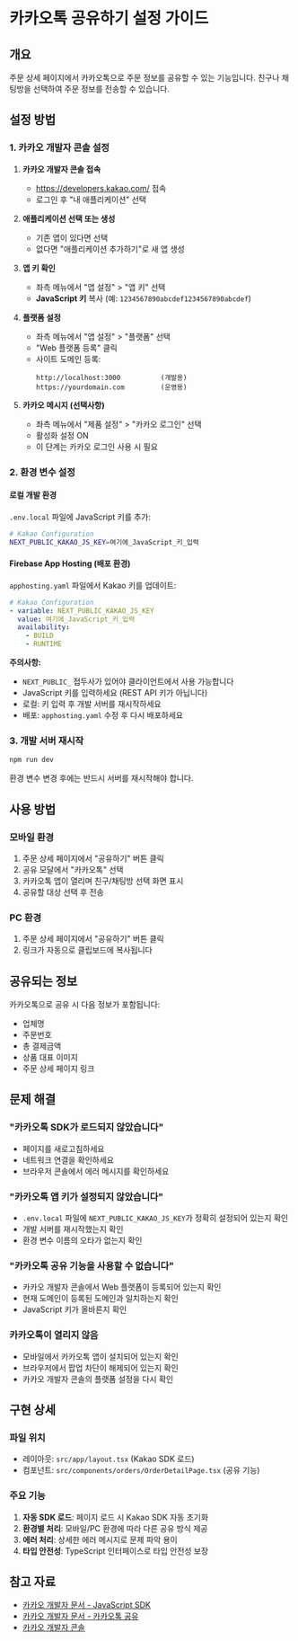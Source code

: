 # 카카오톡 공유하기 설정 가이드

## 개요
주문 상세 페이지에서 카카오톡으로 주문 정보를 공유할 수 있는 기능입니다.
친구나 채팅방을 선택하여 주문 정보를 전송할 수 있습니다.

## 설정 방법

### 1. 카카오 개발자 콘솔 설정

1. **카카오 개발자 콘솔 접속**
   - https://developers.kakao.com/ 접속
   - 로그인 후 "내 애플리케이션" 선택

2. **애플리케이션 선택 또는 생성**
   - 기존 앱이 있다면 선택
   - 없다면 "애플리케이션 추가하기"로 새 앱 생성

3. **앱 키 확인**
   - 좌측 메뉴에서 "앱 설정" > "앱 키" 선택
   - **JavaScript 키** 복사 (예: `1234567890abcdef1234567890abcdef`)

4. **플랫폼 설정**
   - 좌측 메뉴에서 "앱 설정" > "플랫폼" 선택
   - "Web 플랫폼 등록" 클릭
   - 사이트 도메인 등록:
     ```
     http://localhost:3000          (개발용)
     https://yourdomain.com         (운영용)
     ```

5. **카카오 메시지 (선택사항)**
   - 좌측 메뉴에서 "제품 설정" > "카카오 로그인" 선택
   - 활성화 설정 ON
   - 이 단계는 카카오 로그인 사용 시 필요

### 2. 환경 변수 설정

#### 로컬 개발 환경
`.env.local` 파일에 JavaScript 키를 추가:

```bash
# Kakao Configuration
NEXT_PUBLIC_KAKAO_JS_KEY=여기에_JavaScript_키_입력
```

#### Firebase App Hosting (배포 환경)
`apphosting.yaml` 파일에서 Kakao 키를 업데이트:

```yaml
# Kakao Configuration
- variable: NEXT_PUBLIC_KAKAO_JS_KEY
  value: 여기에_JavaScript_키_입력
  availability:
    - BUILD
    - RUNTIME
```

**주의사항:**
- `NEXT_PUBLIC_` 접두사가 있어야 클라이언트에서 사용 가능합니다
- JavaScript 키를 입력하세요 (REST API 키가 아닙니다)
- 로컬: 키 입력 후 개발 서버를 재시작하세요
- 배포: `apphosting.yaml` 수정 후 다시 배포하세요

### 3. 개발 서버 재시작

```bash
npm run dev
```

환경 변수 변경 후에는 반드시 서버를 재시작해야 합니다.

## 사용 방법

### 모바일 환경
1. 주문 상세 페이지에서 "공유하기" 버튼 클릭
2. 공유 모달에서 "카카오톡" 선택
3. 카카오톡 앱이 열리며 친구/채팅방 선택 화면 표시
4. 공유할 대상 선택 후 전송

### PC 환경
1. 주문 상세 페이지에서 "공유하기" 버튼 클릭
2. 링크가 자동으로 클립보드에 복사됩니다

## 공유되는 정보

카카오톡으로 공유 시 다음 정보가 포함됩니다:
- 업체명
- 주문번호
- 총 결제금액
- 상품 대표 이미지
- 주문 상세 페이지 링크

## 문제 해결

### "카카오톡 SDK가 로드되지 않았습니다"
- 페이지를 새로고침하세요
- 네트워크 연결을 확인하세요
- 브라우저 콘솔에서 에러 메시지를 확인하세요

### "카카오톡 앱 키가 설정되지 않았습니다"
- `.env.local` 파일에 `NEXT_PUBLIC_KAKAO_JS_KEY`가 정확히 설정되어 있는지 확인
- 개발 서버를 재시작했는지 확인
- 환경 변수 이름의 오타가 없는지 확인

### "카카오톡 공유 기능을 사용할 수 없습니다"
- 카카오 개발자 콘솔에서 Web 플랫폼이 등록되어 있는지 확인
- 현재 도메인이 등록된 도메인과 일치하는지 확인
- JavaScript 키가 올바른지 확인

### 카카오톡이 열리지 않음
- 모바일에서 카카오톡 앱이 설치되어 있는지 확인
- 브라우저에서 팝업 차단이 해제되어 있는지 확인
- 카카오 개발자 콘솔의 플랫폼 설정을 다시 확인

## 구현 상세

### 파일 위치
- 레이아웃: `src/app/layout.tsx` (Kakao SDK 로드)
- 컴포넌트: `src/components/orders/OrderDetailPage.tsx` (공유 기능)

### 주요 기능
1. **자동 SDK 로드**: 페이지 로드 시 Kakao SDK 자동 초기화
2. **환경별 처리**: 모바일/PC 환경에 따라 다른 공유 방식 제공
3. **에러 처리**: 상세한 에러 메시지로 문제 파악 용이
4. **타입 안전성**: TypeScript 인터페이스로 타입 안전성 보장

## 참고 자료
- [카카오 개발자 문서 - JavaScript SDK](https://developers.kakao.com/docs/latest/ko/javascript/getting-started)
- [카카오 개발자 문서 - 카카오톡 공유](https://developers.kakao.com/docs/latest/ko/message/js-link)
- [카카오 개발자 콘솔](https://developers.kakao.com/console)
